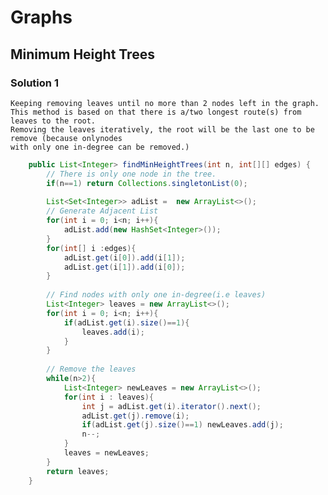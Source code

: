 Graphs
===
## Minimum Height Trees
### Solution 1
    
    Keeping removing leaves until no more than 2 nodes left in the graph.
    This method is based on that there is a/two longest route(s) from leaves to the root.
    Removing the leaves iteratively, the root will be the last one to be remove (because onlynodes 
    with only one in-degree can be removed.)
```Java
    public List<Integer> findMinHeightTrees(int n, int[][] edges) {
        // There is only one node in the tree.
        if(n==1) return Collections.singletonList(0);
        
        List<Set<Integer>> adList =  new ArrayList<>();
        // Generate Adjacent List
        for(int i = 0; i<n; i++){
            adList.add(new HashSet<Integer>());
        }
        for(int[] i :edges){
            adList.get(i[0]).add(i[1]);
            adList.get(i[1]).add(i[0]);
        }
        
        // Find nodes with only one in-degree(i.e leaves)
        List<Integer> leaves = new ArrayList<>();
        for(int i = 0; i<n; i++){
            if(adList.get(i).size()==1){
                leaves.add(i);
            }
        }
        
        // Remove the leaves
        while(n>2){
            List<Integer> newLeaves = new ArrayList<>();
            for(int i : leaves){
                int j = adList.get(i).iterator().next();
                adList.get(j).remove(i);
                if(adList.get(j).size()==1) newLeaves.add(j);
                n--;
            }
            leaves = newLeaves;
        }
        return leaves; 
    }
```
